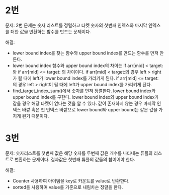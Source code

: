 

# 2번
문제:
2번 문제는 숫자 리스트를 정렬하고 타켓 숫자의 첫번째 인덱스와 마지막 인덱스를 더한 값을 반환하는 함수를 만드는 문제이다. 

해결:
- lower bound index를 찾는 함수와 upper bound index를 만드는 함수를 먼저 만든다.
- lower bound index 함수와 upper bound index의 차이는 if arr[mid] < target:와 if arr[mid] <= target: 의 차이이다.  if arr[mid] < target:의 경우 left > right가 될 때에 left가 lower bound index를 가리키게 된다. if arr[mid] <= target: 의 경우 left > right이 될 때에 left가 upper bound index를 가리키게 된다.
- find_target_index_sum()에서 숫자를 먼저 정렬한다. lower bound index와 upper bound index를 구한다. lower bound index와 upper bound index가 같을 경우 해당 타켓이 없다는 것을 알 수 있다.  값이 존재하지 않는 경우 마지막 인덱스 바깥 혹은 첫 인덱스 바깥으로 lower bound와 upper bound는 같은 값을 가지게 된기 때문이다.

# 3번
문제:
숫자리스트를 첫번째 값은 해당 숫자를 두번째 값은 개수를 나타내는 튜플의 리스트로 변환하는 문제이다. 결과값은 첫번째 튜플의 값들의 합이어야 한다.

해결:
- Counter 사용하여 아이템을 key로 카운트를 value로 반환한다.
- sorted을 사용하여 value를 기준으로 내림차순 정렬을 한다.